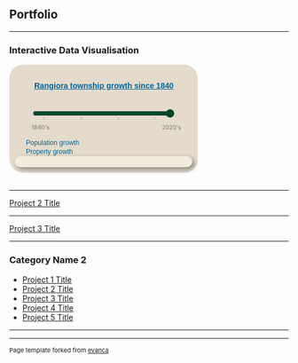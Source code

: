 ## Portfolio

---

### Interactive Data Visualisation 

<style type="text/css">	
  
    #play-controls {
        text-align: left;
        min-width: 320px;
        max-width: 320px;
        margin: 0 auto;
        padding: 5px 0 1em;
    }

    #play-controls * {
        display: inline-block;
        vertical-align: middle;
    }

	#steplist {
		display: none;
	}

	#slider-control-values {
		width: 270px;
		margin: 0px 10px 0px 30px;
		font-size: 10px;
        font-weight: 600;
		color: #8d918d;
	}
	
	.align-left {
		float: left;
	}
	
	.align-right {
		float: right;
	}

    #play-pause-button {
        width: 20px;
        height: 20px;
        text-align: center;
        font-size: 15px;
        cursor: pointer;
        color: #222;
        border: 0;
        background: transparent;
    }

    #play-range {
        margin: 2.5%;
        width: 80%;
        accent-color: #004529;
    }

    #play-output {
        font-family: Arial, Helvetica, sans-serif;
    }

    input[type="range"]::-moz-range-track {
        padding: 0 10px;
        background: repeating-linear-gradient(to right, 
            #ccc, 
            #ccc 10%, 
            #000 10%, 
            #000 11%, 
            #ccc 11%, 
            #ccc 20%);
	}

    #d3div {
        border-radius: 25px;
        background: #e4dbcd;
        padding: 10px; 
        width: 320px;
        height: auto;  
    }

    #d3div h4 a {
        margin: 10px 10px 10px 35px;
        font-family: sans-serif;
        font-size: 14px;
        font-weight: 600;
        color: #069; 
    }

    #divChart p, #divMap p {
        margin: 0px 0px 0px 20px;
        font-family: sans-serif;
        line-height: 16px;
        font-size: 12px;
        font-weight: 300;
        color: #069; 
    }
    
    
	#initialMap.hidden {
		display: none;
	}

    .propertylabel {
		font-family: Helvetica, sans-serif;
		font-size: 4px;
		fill: rgb(239,101,72);
		text-anchor: middle;
        display: none;
    }

    #divStoryBox {
        width: 300px;
        height: auto;
        padding: 10px;
        background-color: #f2ecdf;
        -webkit-border-radius: 10px;
        -moz-border-radius: 10px;
        border-radius: 10px;
        -webkit-box-shadow: 4px 4px 10px rgba(0, 0, 0, 0.4);
        -moz-box-shadow: 4px 4px 10px rgba(0, 0, 0, 0.4);
        box-shadow: 4px 4px 10px rgba(0, 0, 0, 0.4);
  /*      pointer-events: none; */
    }
			
	#divStoryBox.hidden {
		display: none;
	}

    #divStoryBox p {
        margin: 0;
        font-family: sans-serif;
        font-size: 12px;
        line-height: 16px;    
    }

</style>

<div id="d3div">
    <!-- Infographic title -->
    <h4><a href="/sample_page">Rangiora township growth since 1840</a></h4>
    <!-- Step slider with play/pause automation -->
    <div id="play-controls">
        <button id="play-pause-button" class="fa fa-play" title="play"></button>
        <input id="play-range" type="range" value="2020" min="1840" max="2020" step="10" list="steplist">
        <datalist id="steplist">
            <option>1850</option>
            <option>1900</option>
            <option>1950</option>
            <option>2000</option>
        </datalist>
        <output id="play-output" for="play-range" name="year"></output>
        <div id="slider-control-values">
            <div class="align-left">1840's</div>
            <div class="align-right">2020's</div>
            <div style="clear: both;"></div>
        </div>
    </div>
    <!-- Population bar chart -->
    <div id="divChart">
        <p>Population growth</p>
    </div>
    <!-- Properties map -->
    <div id="divMap">
        <p>Property growth</p>
    </div>
    <!-- Story box for text and images -->
    <div id="divStoryBox" >
        <p><strong><span id="storyBoxTitle" style="color: #069"></span></strong></p>
        <p><span id="storyBoxText"></span></p>
        <p><span id="storyBoxCitation" style="font-size: 9px; color: #8d918d"></span></p>
    </div>
</div>

<script src="https://d3js.org/d3.v7.min.js"></script>
<link rel="stylesheet" href="https://cdnjs.cloudflare.com/ajax/libs/font-awesome/4.7.0/css/font-awesome.min.css">
<script type="text/javascript">

    //Define Global variables
    const baseDataset = [ 
        { key: 0, decade: 1840, population: 0, color: `#004529`, text: `Prior to Ngati Toa's attack and destruction of Kaiapohia Pa in 1831, Ngai Tahu built pataka in Rangiora to store weapons and food.`, href: `https://waimakaririlibraries.com/__data/assets/pdf_file/0023/13874/Chapter-1-Breaching-the-Unknown-1.pdf`, image:`src="/images/Te_Rakawakaputa_sketch.png" alt="Te Rakawakaputa on the Korotuaheka in December 1848" style="height:90px; width:160px; margin-right:10px;"`},		
        { key: 1, decade: 1850, population: 20, color: `#004529`, text: `In 1851, Charles Torlesse and John Boys, together with their wives (two Townsend sisters from Ferrymead - Alicia and Priscilla) were the first Europeans to build homes on recently acquired rural sections in Rangiora`, href: `https://waimakaririlibraries.com/__data/assets/pdf_file/0023/13874/Chapter-1-Breaching-the-Unknown-1.pdf`, image:`src="/images/Te_Rakawakaputa_sketch.png" alt="Te Rakawakaputa on the Korotuaheka in December 1848" height="90px" width="160px"`},		
        { key: 2, decade: 1860, population: 200, color: `#006837`, text: `1860's text`, href: `https://waimakaririlibraries.com/__data/assets/pdf_file/0023/13874/Chapter-1-Breaching-the-Unknown-1.pdf`, image:`src="/images/Te_Rakawakaputa_sketch.png" alt="Te Rakawakaputa on the Korotuaheka in December 1848" height="90px" width="160px"`},		
        { key: 3, decade: 1870, population: 750, color: `#238443`, text: `1870's text`, href: `https://waimakaririlibraries.com/__data/assets/pdf_file/0023/13874/Chapter-1-Breaching-the-Unknown-1.pdf`, image:`src="/images/Te_Rakawakaputa_sketch.png" alt="Te Rakawakaputa on the Korotuaheka in December 1848" height="90px" width="160px"`},
        { key: 4, decade: 1880, population: 1500, color: `#41ab5d`, text: `1880's text`, href: `https://waimakaririlibraries.com/__data/assets/pdf_file/0023/13874/Chapter-1-Breaching-the-Unknown-1.pdf`, image:`src="/images/Te_Rakawakaputa_sketch.png" alt="Te Rakawakaputa on the Korotuaheka in December 1848" height="90px" width="160px"`},
        { key: 5, decade: 1890, population: 1800, color: `#78c679`, text: `1890's text`, href: `https://waimakaririlibraries.com/__data/assets/pdf_file/0023/13874/Chapter-1-Breaching-the-Unknown-1.pdf`, image:`src="/images/Te_Rakawakaputa_sketch.png" alt="Te Rakawakaputa on the Korotuaheka in December 1848" height="90px" width="160px"`},
        { key: 6, decade: 1900, population: 1800, color: `#addd8e`, text: `1900's text`, href: `https://waimakaririlibraries.com/__data/assets/pdf_file/0023/13874/Chapter-1-Breaching-the-Unknown-1.pdf`, image:`src="/images/Te_Rakawakaputa_sketch.png" alt="Te Rakawakaputa on the Korotuaheka in December 1848" height="90px" width="160px"`},
        { key: 7, decade: 1910, population: 1800, color: `#d9f0a3`, text: `By the 1910's, Rangiora had still not grown much`, href: `https://waimakaririlibraries.com/__data/assets/pdf_file/0023/13874/Chapter-1-Breaching-the-Unknown-1.pdf`, image:`src="/images/Te_Rakawakaputa_sketch.png" alt="Te Rakawakaputa on the Korotuaheka in December 1848" height="90px" width="160px"`},
        { key: 8, decade: 1920, population: 2000, color: `#f7fcb9`, text: `1920's text`, href: `https://waimakaririlibraries.com/__data/assets/pdf_file/0023/13874/Chapter-1-Breaching-the-Unknown-1.pdf`, image:`src="/images/Te_Rakawakaputa_sketch.png" alt="Te Rakawakaputa on the Korotuaheka in December 1848" height="90px" width="160px"`},
        { key: 9, decade: 1930, population: 2100, color: `#ffffe5`, text: `1930's text`, href: `https://waimakaririlibraries.com/__data/assets/pdf_file/0023/13874/Chapter-1-Breaching-the-Unknown-1.pdf`, image:`src="/images/Te_Rakawakaputa_sketch.png" alt="Te Rakawakaputa on the Korotuaheka in December 1848" height="90px" width="160px"`},
        { key: 10, decade: 1940, population: 2300, color: `#fff7bc`, text: `1940's text`, href: `https://waimakaririlibraries.com/__data/assets/pdf_file/0023/13874/Chapter-1-Breaching-the-Unknown-1.pdf`, image:`src="/images/Te_Rakawakaputa_sketch.png" alt="Te Rakawakaputa on the Korotuaheka in December 1848" height="90px" width="160px"`},
        { key: 11, decade: 1950, population: 2800, color: `#fee391`, text: `1950's text`, href: `https://waimakaririlibraries.com/__data/assets/pdf_file/0023/13874/Chapter-1-Breaching-the-Unknown-1.pdf`, image:`src="/images/Te_Rakawakaputa_sketch.png" alt="Te Rakawakaputa on the Korotuaheka in December 1848" height="90px" width="160px"`},
        { key: 12, decade: 1960, population: 3500, color: `#fec44f`, text: `1960's text`, href: `https://waimakaririlibraries.com/__data/assets/pdf_file/0023/13874/Chapter-1-Breaching-the-Unknown-1.pdf`, image:`src="/images/Te_Rakawakaputa_sketch.png" alt="Te Rakawakaputa on the Korotuaheka in December 1848" height="90px" width="160px"`},
        { key: 13, decade: 1970, population: 4800, color: `#fe9929`, text: `1970's text`, href: `https://waimakaririlibraries.com/__data/assets/pdf_file/0023/13874/Chapter-1-Breaching-the-Unknown-1.pdf`, image:`src="/images/Te_Rakawakaputa_sketch.png" alt="Te Rakawakaputa on the Korotuaheka in December 1848" height="90px" width="160px"`} ,
        { key: 14, decade: 1980, population: 6400, color: `#ec7014`, text: `1980's text`, href: `https://waimakaririlibraries.com/__data/assets/pdf_file/0023/13874/Chapter-1-Breaching-the-Unknown-1.pdf`, image:`src="/images/Te_Rakawakaputa_sketch.png" alt="Te Rakawakaputa on the Korotuaheka in December 1848" height="90px" width="160px"`},
        { key: 15, decade: 1990, population: 8800, color: `#cc4c02`, text: `1990's text`, href: `https://waimakaririlibraries.com/__data/assets/pdf_file/0023/13874/Chapter-1-Breaching-the-Unknown-1.pdf`, image:`src="/images/Te_Rakawakaputa_sketch.png" alt="Te Rakawakaputa on the Korotuaheka in December 1848" height="90px" width="160px"`},
        { key: 16, decade: 2000, population: 10800, color: `#e31a1c`, text: `2000's text`, href: `https://waimakaririlibraries.com/__data/assets/pdf_file/0023/13874/Chapter-1-Breaching-the-Unknown-1.pdf`, image:`src="/images/Te_Rakawakaputa_sketch.png" alt="Te Rakawakaputa on the Korotuaheka in December 1848" height="90px" width="160px"`},
        { key: 17, decade: 2010, population: 12000, color: `#bd0026`, text: `2010's text`, href: `https://waimakaririlibraries.com/__data/assets/pdf_file/0023/13874/Chapter-1-Breaching-the-Unknown-1.pdf`, image:`src="/images/Te_Rakawakaputa_sketch.png" alt="Te Rakawakaputa on the Korotuaheka in December 1848" height="90px" width="160px"`},
        { key: 18, decade: 2020, population: 23000, color: `#800026`, text: `Following the Christchurch earthquakes in 2010 and 2011, many "red stickered" residents used their Government and insurance pay-outs to build new homes in Rangiora subdivisions, recently developed on ex-farmland beyond the original town "belts".`, href: `https://waimakaririlibraries.com/__data/assets/pdf_file/0023/13874/Chapter-1-Breaching-the-Unknown-1.pdf`, image:`src="/images/Te_Rakawakaputa_sketch.png" alt="Te Rakawakaputa on the Korotuaheka in December 1848" height="90px" width="160px"`}
    ];

    const decades = [];
    const colors = [];
    baseDataset.forEach(item => {
        decades.push(item.decade);
        colors.push(item.color);
    })

    let decadeValue = 2020;
    let dataset = baseDataset.slice(0,decades.indexOf(decadeValue)+1);
    let decadeValueDataObject = [baseDataset[decades.indexOf(decadeValue)]];
    const maxPopulation = d3.max(baseDataset, d => d.population);

    const w = 300;
    const h = 300;
    
    //HTML step slider control with play/pause button
    const playBtn = document.querySelector(`#play-pause-button`);
    let sliderTimer = undefined;

    function play(button) {         //Autoplay the slider, redrawing the Infograph at each slider step
        button.title = `pause`;
        button.className = `fa fa-pause`;
        sliderTimer = setInterval(function () {
            if (decadeValue >= decades[decades.length - 1]) {
                decadeValue = decades[0];
            } else {
                decadeValue += 10;
            }
            redraw(`autoSlide`);
        }, 1500);
    }

    function pause(button) {        //Pause the slider, either when manually moving the slider or when clicking the pause button
        button.title = `play`;
        button.className = `fa fa-play`;
        clearTimeout(sliderTimer);
        sliderTimer = undefined;
    }
    
    playBtn.addEventListener('click', function () {     //Toggle play and pause when the button has been clicked
        if (sliderTimer === undefined) {
            play(this);
        } else {
            pause(this);
        }
    });

    document.querySelector(`#play-range`).addEventListener(`input`, function (e) {      //Redraw the Infograph when the input has been manually changed
        pause(playBtn);
        decadeValue = parseInt(e.target.value);
        redraw(`manualSlide`);
    });
			
    //Create bar chart svg element, scales and axes
    const chartMargin = { top: 10, right: 10, bottom: 10, left: 10 };
    const chartWidth = 300 - chartMargin.left - chartMargin.right;
    const chartHeight = 60 - chartMargin.top - chartMargin.bottom;
    const barHeight = 20;

    const svgChart = d3
        .select(`div#divChart`)
        .append(`svg`)
        .attr(`width`, chartWidth + chartMargin.left + chartMargin.right)
        .attr(`height`, chartHeight + chartMargin.top + chartMargin.bottom)
        .append(`g`)
        .attr(`transform`, `translate(20,0)`);

    const xScale = d3.scaleLinear()
        .domain([0, maxPopulation])
        .range([0, chartWidth]);

    const yScale = d3.scaleBand()
        .domain([decadeValue])
        .rangeRound([0, chartHeight])
        .padding(0.15);

    const xAxis = d3.axisBottom(xScale).ticks(4, `,.3d`).tickSize(1);
    const yAxis = d3.axisLeft(yScale).tickValues([]);

    svgChart.append(`g`)
        .attr(`transform`, `translate(0,${chartHeight - 10})`)
        .call(xAxis)
        .call(g => g.select(`.domain`).remove());

    svgChart.append(`g`)
        .call(yAxis)
        .call(g => g.select(`.domain`).remove());

    //Define path generator, using the geoMercator projection
    const projection = d3
        .geoMercator()
        .scale([340000])
        .center([172.642, -43.319]);

    const path = d3.geoPath(projection);
    
    //Create map svg element and append 1840's map sketch
    const svgMap = d3
        .select(`div#divMap`)
        .append(`svg`)
        .attr(`width`, w)
        .attr(`height`, h);

    svgMap.append(`svg:image`)
        .attr(`id`, `initialMap`)
        .attr(`class`, `hidden`)
        .attr(`xlink:href`, `/images/rangiora_map_1848.png`)
        .attr(`x`, 30)
        .attr(`y`, 20)
        .attr(`width`, 250)
        .attr(`height`, 250);
             
    //Function - add bar to population bar chart svg
    function populationChart() {
        svgChart.selectAll(`rect`)
            .data(decadeValueDataObject)
            .enter()
            .append(`rect`)
            .attr(`x`, 0)
            .attr(`y`, d => yScale(d.decade))
            .attr(`height`, barHeight)
            .attr(`width`,d => ( d.population * chartWidth / maxPopulation ))
            .attr(`fill`, d => d.color);
    }
    
    //Function - set up properties map svg
    function propertyMap () {
        d3.json("/data/rangiora_property_titles.json").then(json => {				

            //Bind data and create one path per property
            const rangioramap = svgMap
                .selectAll("path")
                .data(json.features)
                .enter()
                .append("path")
                .attr("d", path)                   
                .attr("fill", function(d) {
                    //Get decade color for the property
                    const value = parseInt(d.properties.decade);
                    if (value && value <= decadeValue) {
                        return colors[decades.indexOf(value)];
                    } else {            // If property decade does not exist or is > input decade
                        return "transparent";
                    }
                });

            //Create one label per property
            const propertyLabels = svgMap
                .selectAll("text")
                .data(json.features)
                .enter()
                .append("text")
                .attr("class", "propertylabel")
                .attr("x", function(d) { return path.centroid(d)[0]; })
                .attr("y", function(d) { return path.centroid(d)[1]; })
                .text(function(d) {
                    if (d.properties.seqno) {
                        return d.properties.seqno;
                    }
                });

        }).catch( err => {console.log(err)});   
    }
                
    //Function - set up story box svg
    function storyBox () {
        d3.select(`#divStoryBox`)
            .select(`#storyBoxTitle`)
            .text(decadeValue + `'s population: ` + dataset[decades.indexOf(decadeValue)].population);

        d3.select(`#divStoryBox`)
            .select(`#storyBoxText`)
            .html(`<span><a href="${dataset[decades.indexOf(decadeValue)].href}" target=”_blank”><img class="align-left" ${dataset[decades.indexOf(decadeValue)].image}></a>${dataset[decades.indexOf(decadeValue)].text}</span>`);

        d3.select(`#divStoryBox`)
            .select(`#storyBoxCitation`)
            .text(decadeValue < 1980 ? `Source: Rangiora by D.N Hawkins, Rangiora Borough Council 1983` : ``);
            
        //Display the story box
        d3.select(`#divStoryBox`).classed(`hidden`, false);    
    }
    
    //Function - redraw Infograph on change of decade in slider control
    //(this happens either by manually moving the range input on the slider, or from a timer when the slider is played automatically)
    function redraw(slideMode) {

        const lastKeyValue = dataset.length - 1;
        if (decadeValue != decades[dataset.length - 1]) {
            dataset = baseDataset.slice(0,decades.indexOf(decadeValue)+1);
        }
        
        const input = document.querySelector('#play-range');
        if (slideMode = `autoSlide`) {
			input.value = decadeValue;
		}

        //Update bar chart to reflect population early in the selected decade    
        decadeValueDataObject = [baseDataset[decades.indexOf(decadeValue)]];
        yScale.domain([decadeValue])
            .padding(0.15);

        const bar = svgChart.selectAll("rect")
            .data(decadeValueDataObject);

       bar.enter()
            .append("rect")
            .attr(`x`, chartWidth)
            .attr(`y`, d => yScale(d.decade))
            .attr(`height`, barHeight)
            .attr(`width`,d => ( d.population * chartWidth / maxPopulation ))
            .attr(`fill`, d => d.color)
            .merge(bar)
            .transition()
            .duration(200)
            .attr(`x`, 0)
            .attr(`y`, d => yScale(d.decade))
            .attr(`height`, barHeight)
            .attr(`width`,d => ( d.population * chartWidth / maxPopulation ))
            .attr(`fill`, d => d.color);
      
        // change map to reflect property titles issued up to and including the selected decade
        if (decadeValue != 1840) {
            d3.select(`#initialMap`).classed(`hidden`, true);
        } else {
            d3.select(`#initialMap`).classed(`hidden`, false);
        }

        svgMap.selectAll("path")
            .transition()
            .attr("fill", function(d,i) {
                //Get data value
                const value = parseInt(d.properties.decade);
                if (value && value <= decadeValue) {
                    return colors[decades.indexOf(value)];
                } else {            //If property decade does not exist or is > input decade
                    return "transparent";
            }});

        //Update the story text box with text and images relevant to the selected decade
        d3.select(`#divStoryBox`)
            .select(`#storyBoxTitle`)
            .text(decadeValue + `'s population: ` + dataset[decades.indexOf(decadeValue)].population);

        d3.select(`#divStoryBox`)
            .select(`#storyBoxText`)
            .html(`<span><a href="${dataset[decades.indexOf(decadeValue)].href}" target=”_blank”><img class="align-left" ${dataset[decades.indexOf(decadeValue)].image}></a>${dataset[decades.indexOf(decadeValue)].text}</span>`);

        d3.select(`#divStoryBox`)
            .select(`#storyBoxCitation`)
            .text(decadeValue < 1980 ? `Source: Rangiora by D.N Hawkins, Rangiora Borough Council 1983` : ``);
        
        //Display the story text box
        d3.select(`#divStoryBox`).classed(`hidden`, false);
            
    }			
    
    //Function - main function that runs each of the component functions
    function runInfographic () {

        populationChart();		//Sets up initial display of the population bar chart	
        
        propertyMap();			//Sets up initial display of the properties map
        
        storyBox();				//Sets up initial display of the story box
		
    }
    
    runInfographic();

</script>

<br/>

---
[Project 2 Title](/pdf/sample_presentation.pdf)


---
[Project 3 Title](http://example.com/)


---

### Category Name 2

- [Project 1 Title](http://example.com/)
- [Project 2 Title](http://example.com/)
- [Project 3 Title](http://example.com/)
- [Project 4 Title](http://example.com/)
- [Project 5 Title](http://example.com/)

---




---
<p style="font-size:11px">Page template forked from <a href="https://github.com/evanca/quick-portfolio">evanca</a></p>
<!-- Remove above link if you don't want to attibute -->
